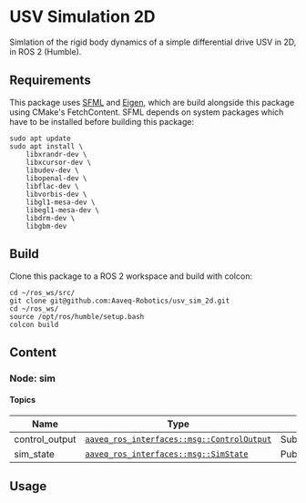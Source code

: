 # USV Simulation 2D

Simlation of the rigid body dynamics of a simple differential drive USV in 2D, in ROS 2 (Humble).

## Requirements
This package uses [SFML](https://www.sfml-dev.org/index.php) and [Eigen](https://eigen.tuxfamily.org/index.php?title=Main_Page), which are build alongside this package using CMake's FetchContent.
SFML depends on system packages which have to be installed before building this package:

```
sudo apt update
sudo apt install \
    libxrandr-dev \
    libxcursor-dev \
    libudev-dev \
    libopenal-dev \
    libflac-dev \
    libvorbis-dev \
    libgl1-mesa-dev \
    libegl1-mesa-dev \
    libdrm-dev \
    libgbm-dev
```

## Build

Clone this package to a ROS 2 workspace and build with colcon:
```
cd ~/ros_ws/src/
git clone git@github.com:Aaveq-Robotics/usv_sim_2d.git
cd ~/ros_ws/
source /opt/ros/humble/setup.bash
colcon build
```

## Content

### Node: sim

#### Topics

| Name      |Type   | I/O   |
| ---       | ---   | ---   |
| control_output | [`aaveq_ros_interfaces::msg::ControlOutput`](https://github.com/Aaveq-Robotics/aaveq_ros_interfaces/blob/main/msg/ControlOutput.msg) | Subscriber |
| sim_state | [`aaveq_ros_interfaces::msg::SimState`](https://github.com/Aaveq-Robotics/aaveq_ros_interfaces/blob/main/msg/SimState.msg) | Publisher |


## Usage

